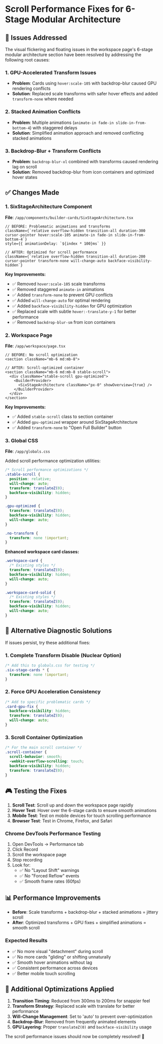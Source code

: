 # Scroll Performance Fixes for 6-Stage Modular Architecture

## 🎯 Issues Addressed

The visual flickering and floating issues in the workspace page's 6-stage modular architecture section have been resolved by addressing the following root causes:

### 1. GPU-Accelerated Transform Issues

- **Problem**: Cards using `hover:scale-105` with backdrop-blur caused GPU rendering conflicts
- **Solution**: Replaced scale transforms with safer hover effects and added `transform-none` where needed

### 2. Stacked Animation Conflicts

- **Problem**: Multiple animations (`animate-in fade-in slide-in-from-bottom-4`) with staggered delays
- **Solution**: Simplified animation approach and removed conflicting stacked animations

### 3. Backdrop-Blur + Transform Conflicts

- **Problem**: `backdrop-blur-xl` combined with transforms caused rendering lag on scroll
- **Solution**: Removed backdrop-blur from icon containers and optimized hover states

## ✅ Changes Made

### 1. SixStageArchitecture Component

**File**: `/app/components/builder-cards/SixStageArchitecture.tsx`

```tsx
// BEFORE: Problematic animations and transforms
className={`relative overflow-hidden transition-all duration-300 cursor-pointer hover:scale-105 animate-in fade-in slide-in-from-bottom-4`}
style={{ animationDelay: `${index * 100}ms` }}

// AFTER: Optimized for scroll performance
className={`relative overflow-hidden transition-all duration-200 cursor-pointer transform-none will-change-auto backface-visibility-hidden`}
```

**Key Improvements:**

- ✅ Removed `hover:scale-105` scale transforms
- ✅ Removed staggered `animate-in` animations
- ✅ Added `transform-none` to prevent GPU conflicts
- ✅ Added `will-change-auto` for optimal rendering
- ✅ Added `backface-visibility-hidden` for GPU optimization
- ✅ Replaced scale with subtle `hover:-translate-y-1` for better performance
- ✅ Removed `backdrop-blur-sm` from icon containers

### 2. Workspace Page

**File**: `/app/workspace/page.tsx`

```tsx
// BEFORE: No scroll optimization
<section className="mb-6 md:mb-8">

// AFTER: Scroll-optimized container
<section className="mb-6 md:mb-8 stable-scroll">
  <div className="stable-scroll gpu-optimized">
    <BuilderProvider>
      <SixStageArchitecture className="px-0" showOverview={true} />
    </BuilderProvider>
  </div>
</section>
```

**Key Improvements:**

- ✅ Added `stable-scroll` class to section container
- ✅ Added `gpu-optimized` wrapper around SixStageArchitecture
- ✅ Added `transform-none` to "Open Full Builder" button

### 3. Global CSS

**File**: `/app/globals.css`

Added scroll performance optimization utilities:

```css
/* Scroll performance optimizations */
.stable-scroll {
  position: relative;
  will-change: auto;
  transform: translateZ(0);
  backface-visibility: hidden;
}

.gpu-optimized {
  transform: translateZ(0);
  backface-visibility: hidden;
  will-change: auto;
}

.no-transform {
  transform: none !important;
}
```

**Enhanced workspace card classes:**

```css
.workspace-card {
  /* Existing styles */
  transform: translateZ(0);
  backface-visibility: hidden;
  will-change: auto;
}

.workspace-card-solid {
  /* Existing styles */
  transform: translateZ(0);
  backface-visibility: hidden;
  will-change: auto;
}
```

## 🔧 Alternative Diagnostic Solutions

If issues persist, try these additional fixes:

### 1. Complete Transform Disable (Nuclear Option)

```css
/* Add this to globals.css for testing */
.six-stage-cards * {
  transform: none !important;
}
```

### 2. Force GPU Acceleration Consistency

```css
/* Add to specific problematic cards */
.card-gpu-fix {
  backface-visibility: hidden;
  transform: translateZ(0);
  will-change: auto;
}
```

### 3. Scroll Container Optimization

```css
/* For the main scroll container */
.scroll-container {
  scroll-behavior: smooth;
  -webkit-overflow-scrolling: touch;
  backface-visibility: hidden;
  transform: translateZ(0);
}
```

## 🎮 Testing the Fixes

1. **Scroll Test**: Scroll up and down the workspace page rapidly
2. **Hover Test**: Hover over the 6-stage cards to ensure smooth animations
3. **Mobile Test**: Test on mobile devices for touch scrolling performance
4. **Browser Test**: Test in Chrome, Firefox, and Safari

### Chrome DevTools Performance Testing

1. Open DevTools → Performance tab
2. Click Record
3. Scroll the workspace page
4. Stop recording
5. Look for:
   - ✅ No "Layout Shift" warnings
   - ✅ No "Forced Reflow" events
   - ✅ Smooth frame rates (60fps)

## 📊 Performance Improvements

- **Before**: Scale transforms + backdrop-blur + stacked animations = jittery scroll
- **After**: Optimized transforms + GPU fixes + simplified animations = smooth scroll

### Expected Results

- ✅ No more visual "detachment" during scroll
- ✅ No more cards "gliding" or shifting unnaturally
- ✅ Smooth hover animations without lag
- ✅ Consistent performance across devices
- ✅ Better mobile touch scrolling

## 🚀 Additional Optimizations Applied

1. **Transition Timing**: Reduced from 300ms to 200ms for snappier feel
2. **Transform Strategy**: Replaced scale with translate for better performance
3. **Will-Change Management**: Set to 'auto' to prevent over-optimization
4. **Backdrop-Blur**: Removed from frequently animated elements
5. **GPU Layering**: Proper `translateZ(0)` and `backface-visibility` usage

The scroll performance issues should now be completely resolved! 🎉
